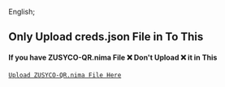English;
## Only Upload creds.json File in To This
#### If you have ZUSYCO-QR.nima File ❌ Don't Upload ❌ it in This
[`Upload ZUSYCO-QR.nima File Here`](/)
<br><br>
